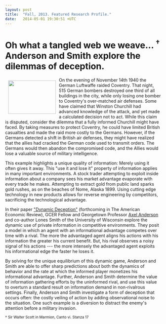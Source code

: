 ```yaml
---
layout: post
title:  "Fall, 2013. Featured Research Profile."
date:   2014-05-01 19:30:51 +UTC
---
```


# Oh what a tangled web we weave... <sup>†</sup> Anderson and Smith explore the dilemmas of deception.

<img style="float: left; width: 154px; height: 108px; border: 1px; margin: 10px;" src="{{ site.baseurl }}/assets/images/deception.jpg" />

On the evening of November 14th 1940 the German Luftwaffe raided Coventry. That night, 515 German bombers destroyed one third of all buildings in the city, while only losing one bomber to Coventry's over-matched air defenses. Some have claimed that Winston Churchill had advanced knowledge of the attack, and yet made a calculated decision not to act. While this claim is disputed, consider the dilemma that a fully informed Churchill might have faced. By taking measures to protect Coventry, he could have limited British casualties and made the raid more costly to the Germans. However, if the Germans detected a shift in British air defenses, they might have realized that the allies had cracked the German code used to transmit orders. The Germans would then abandon the compromised code, and the Allies would lose a valuable source of military intelligence.

This example highlights a unique quality of information: Merely using it often gives it away. This "use it and lose it" property of information applies in many important environments. A stock trader attempting to exploit inside information about a company sees his market advantage evaporate with every trade he makes. Attempting to extract gold from public land sparks gold rushes, as on the beaches of Nome, Alaska 1899. Using cutting edge technology in new products allows for reverse engineering by competitors, sacrificing the technological advantage.

In their paper ["Dynamic Deception"](http://www9.georgetown.edu/faculty/aza/DynamicDeception.pdf) (forthcoming in The American Economic Review), GCER Fellow and Georgetown Professor [Axel Anderson](http://www9.georgetown.edu/faculty/aza/) and co-author Lones Smith of the University of Wisconsin explore the dynamic use of private information in competitive environments. They posit a model in which an agent with an informational advantage competes over time with a rival. The more the advantaged agent aligns his actions with his information the greater his current benefit. But, his rival observes a noisy signal of his actions --- the more intensely the advantaged agent exploits his informational edge the faster he loses it.

By solving for the unique equilibrium of this dynamic game, Anderson and Smith are able to offer sharp predictions about both the dynamics of behavior and the rate at which the informed player monetizes his informational advantage. Further, Anderson and Smith determine the value of information gathering efforts by the uninformed rival, and use this value to overturn a standard result on information demand in non-rivalrous settings. Finally, Anderson and Smith investigate a form of deception that occurs often: the costly veiling of action by adding observational noise to the situation. One such example is a diversion to distract the enemy's attention before a military invasion.

<small>† Sir Walter Scott in Marmion, Canto vi. Stanza 17</small>
